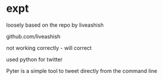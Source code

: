 expt
====
loosely based on the repo by liveashish

github.com/liveashish

not working correctly - will correct

used python for twitter

Pyter is a simple tool to tweet directly from the command line

